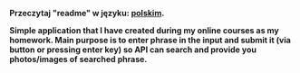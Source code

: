 **Przeczytaj "readme" w języku: [polskim](README.pl.md).**

**Simple application that I have created during my online courses as my
homework. Main purpose is to enter phrase in the input and submit it (via button
or pressing enter key) so API can search and provide you photos/images of
searched phrase.**
